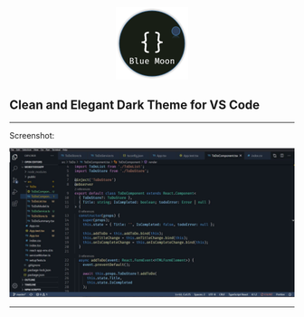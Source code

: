 <p align="center">
<img src="https://raw.githubusercontent.com/ChiragRupani/blue-moon-theme/main/Logo.png" alt="Logo" width="128" />
</p>

## Clean and Elegant Dark Theme for VS Code

<hr/>

Screenshot:

![Blue Moon Theme screenshot](https://raw.githubusercontent.com/ChiragRupani/blue-moon-theme/main/Screenshot.jpg)

<hr/>
